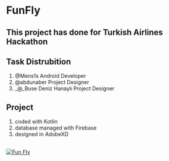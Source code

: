 <h1> FunFly </h1>

<h2> This project has done for Turkish Airlines Hackathon</h2>

<h2>Task Distrubition</h2>
<ol>
<li>@Mens1s Android Developer</li>
<li>@abdunaber Project Designer </li>
<li>_@_Buse Deniz Hanaylı Project Designer</li>
</ol>
 
<h2>Project</h2>
<ol>
<li>coded with Kotlin</li>
<li>database managed with Firebase</li>
<li>designed in AdobeXD</li>
</ol>
<br>
<div aling="center">
  <a href="https://www.youtube.com/watch?v=P8hIGuN93zQ"><img src="https://img.youtube.com/vi/P8hIGuN93zQ/0.jpg" alt="Fun Fly"></a>
</div>


